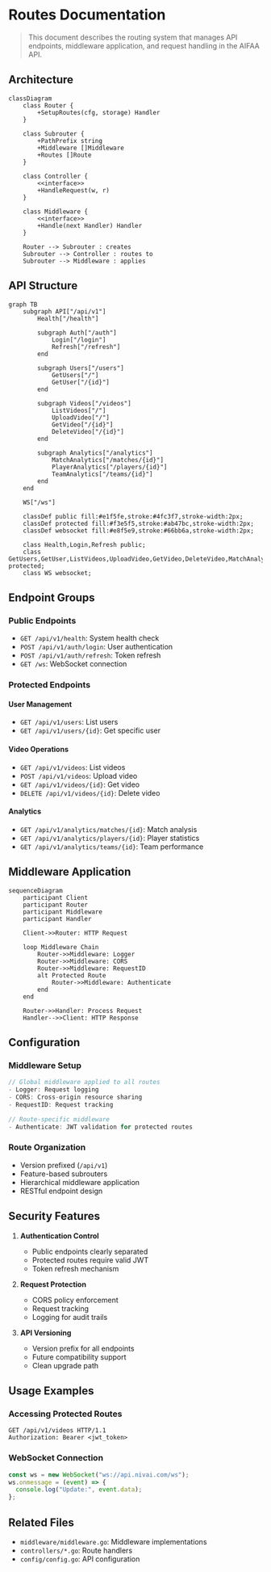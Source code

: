 # Routes Documentation

> This document describes the routing system that manages API endpoints, middleware application, and request handling in the AIFAA API.

## Architecture

```mermaid
classDiagram
    class Router {
        +SetupRoutes(cfg, storage) Handler
    }

    class Subrouter {
        +PathPrefix string
        +Middleware []Middleware
        +Routes []Route
    }

    class Controller {
        <<interface>>
        +HandleRequest(w, r)
    }

    class Middleware {
        <<interface>>
        +Handle(next Handler) Handler
    }

    Router --> Subrouter : creates
    Subrouter --> Controller : routes to
    Subrouter --> Middleware : applies
```

## API Structure

```mermaid
graph TB
    subgraph API["/api/v1"]
        Health["/health"]

        subgraph Auth["/auth"]
            Login["/login"]
            Refresh["/refresh"]
        end

        subgraph Users["/users"]
            GetUsers["/"]
            GetUser["/{id}"]
        end

        subgraph Videos["/videos"]
            ListVideos["/"]
            UploadVideo["/"]
            GetVideo["/{id}"]
            DeleteVideo["/{id}"]
        end

        subgraph Analytics["/analytics"]
            MatchAnalytics["/matches/{id}"]
            PlayerAnalytics["/players/{id}"]
            TeamAnalytics["/teams/{id}"]
        end
    end

    WS["/ws"]

    classDef public fill:#e1f5fe,stroke:#4fc3f7,stroke-width:2px;
    classDef protected fill:#f3e5f5,stroke:#ab47bc,stroke-width:2px;
    classDef websocket fill:#e8f5e9,stroke:#66bb6a,stroke-width:2px;

    class Health,Login,Refresh public;
    class GetUsers,GetUser,ListVideos,UploadVideo,GetVideo,DeleteVideo,MatchAnalytics,PlayerAnalytics,TeamAnalytics protected;
    class WS websocket;
```

## Endpoint Groups

### Public Endpoints

- `GET /api/v1/health`: System health check
- `POST /api/v1/auth/login`: User authentication
- `POST /api/v1/auth/refresh`: Token refresh
- `GET /ws`: WebSocket connection

### Protected Endpoints

#### User Management

- `GET /api/v1/users`: List users
- `GET /api/v1/users/{id}`: Get specific user

#### Video Operations

- `GET /api/v1/videos`: List videos
- `POST /api/v1/videos`: Upload video
- `GET /api/v1/videos/{id}`: Get video
- `DELETE /api/v1/videos/{id}`: Delete video

#### Analytics

- `GET /api/v1/analytics/matches/{id}`: Match analysis
- `GET /api/v1/analytics/players/{id}`: Player statistics
- `GET /api/v1/analytics/teams/{id}`: Team performance

## Middleware Application

```mermaid
sequenceDiagram
    participant Client
    participant Router
    participant Middleware
    participant Handler

    Client->>Router: HTTP Request

    loop Middleware Chain
        Router->>Middleware: Logger
        Router->>Middleware: CORS
        Router->>Middleware: RequestID
        alt Protected Route
            Router->>Middleware: Authenticate
        end
    end

    Router->>Handler: Process Request
    Handler-->>Client: HTTP Response
```

## Configuration

### Middleware Setup

```go
// Global middleware applied to all routes
- Logger: Request logging
- CORS: Cross-origin resource sharing
- RequestID: Request tracking

// Route-specific middleware
- Authenticate: JWT validation for protected routes
```

### Route Organization

- Version prefixed (`/api/v1`)
- Feature-based subrouters
- Hierarchical middleware application
- RESTful endpoint design

## Security Features

1. **Authentication Control**

   - Public endpoints clearly separated
   - Protected routes require valid JWT
   - Token refresh mechanism

2. **Request Protection**

   - CORS policy enforcement
   - Request tracking
   - Logging for audit trails

3. **API Versioning**
   - Version prefix for all endpoints
   - Future compatibility support
   - Clean upgrade path

## Usage Examples

### Accessing Protected Routes

```http
GET /api/v1/videos HTTP/1.1
Authorization: Bearer <jwt_token>
```

### WebSocket Connection

```javascript
const ws = new WebSocket("ws://api.nivai.com/ws");
ws.onmessage = (event) => {
  console.log("Update:", event.data);
};
```

## Related Files

- `middleware/middleware.go`: Middleware implementations
- `controllers/*.go`: Route handlers
- `config/config.go`: API configuration
